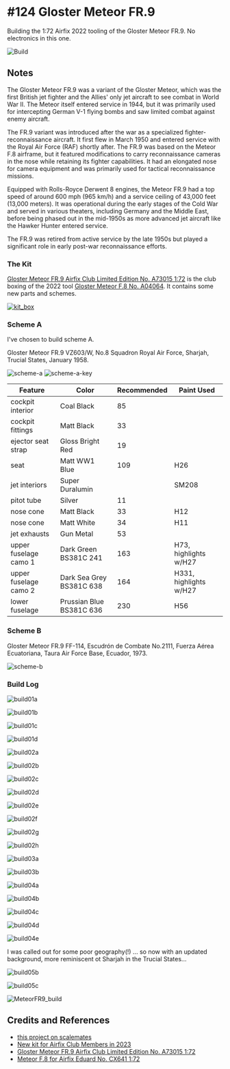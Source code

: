 # #124 Gloster Meteor FR.9

Building the 1:72 Airfix 2022 tooling of the Gloster Meteor FR.9. No electronics in this one.

![Build](./assets/MeteorFR9_build.jpg?raw=true)

## Notes

The Gloster Meteor FR.9 was a variant of the Gloster Meteor, which was the first British jet fighter and the Allies' only jet aircraft to see combat in World War II. The Meteor itself entered service in 1944, but it was primarily used for intercepting German V-1 flying bombs and saw limited combat against enemy aircraft.

The FR.9 variant was introduced after the war as a specialized fighter-reconnaissance aircraft. It first flew in March 1950 and entered service with the Royal Air Force (RAF) shortly after. The FR.9 was based on the Meteor F.8 airframe, but it featured modifications to carry reconnaissance cameras in the nose while retaining its fighter capabilities. It had an elongated nose for camera equipment and was primarily used for tactical reconnaissance missions.

Equipped with Rolls-Royce Derwent 8 engines, the Meteor FR.9 had a top speed of around 600 mph (965 km/h) and a service ceiling of 43,000 feet (13,000 meters). It was operational during the early stages of the Cold War and served in various theaters, including Germany and the Middle East, before being phased out in the mid-1950s as more advanced jet aircraft like the Hawker Hunter entered service.

The FR.9 was retired from active service by the late 1950s but played a significant role in early post-war reconnaissance efforts.

### The Kit

[Gloster Meteor FR.9 Airfix Club Limited Edition No. A73015 1:72](https://www.scalemates.com/kits/airfix-a73015-gloster-meteor-fr9--1412592)
is the club boxing of the 2022 tool [Gloster Meteor F.8 No. A04064](https://www.scalemates.com/kits/airfix-a04064-gloster-meteor-f8--1396777).
It contains some new parts and schemes.

[![kit_box](./assets/kit_box.jpg)](https://www.scalemates.com/kits/airfix-a73015-gloster-meteor-fr9--1412592)

### Scheme A

I've chosen to build scheme A.

Gloster Meteor FR.9 VZ603/W, No.8 Squadron Royal Air Force, Sharjah, Trucial States, January 1958.

![scheme-a](./assets/scheme-a.jpg)
![scheme-a-key](./assets/scheme-a-key.jpg)

| Feature               | Color                    | Recommended | Paint Used |
|-----------------------|--------------------------|-------------|------------|
| cockpit interior      | Coal Black               | 85          |            |
| cockpit fittings      | Matt Black               | 33          |            |
| ejector seat strap    | Gloss Bright Red         | 19          |            |
| seat                  | Matt WW1 Blue            | 109         | H26        |
| jet interiors         | Super Duralumin          |             | SM208      |
| pitot tube            | Silver                   | 11          |            |
| nose cone             | Matt Black               | 33          | H12        |
| nose cone             | Matt White               | 34          | H11        |
| jet exhausts          | Gun Metal                | 53          |            |
| upper fuselage camo 1 | Dark Green BS381C 241    | 163         | H73, highlights w/H27  |
| upper fuselage camo 2 | Dark Sea Grey BS381C 638 | 164         | H331, highlights w/H27 |
| lower fuselage        | Prussian Blue BS381C 636 | 230         | H56        |

### Scheme B

Gloster Meteor FR.9 FF-114, Escudrón de Combate No.2111, Fuerza Aérea Ecuatoriana, Taura Air Force Base, Ecuador, 1973.

![scheme-b](./assets/scheme-b.jpg)

### Build Log

![build01a](./assets/build01a.jpg?raw=true)

![build01b](./assets/build01b.jpg?raw=true)

![build01c](./assets/build01c.jpg?raw=true)

![build01d](./assets/build01d.jpg?raw=true)

![build02a](./assets/build02a.jpg?raw=true)

![build02b](./assets/build02b.jpg?raw=true)

![build02c](./assets/build02c.jpg?raw=true)

![build02d](./assets/build02d.jpg?raw=true)

![build02e](./assets/build02e.jpg?raw=true)

![build02f](./assets/build02f.jpg?raw=true)

![build02g](./assets/build02g.jpg?raw=true)

![build02h](./assets/build02h.jpg?raw=true)

![build03a](./assets/build03a.jpg?raw=true)

![build03b](./assets/build03b.jpg?raw=true)

![build04a](./assets/build04a.jpg?raw=true)

![build04b](./assets/build04b.jpg?raw=true)

![build04c](./assets/build04c.jpg?raw=true)

![build04d](./assets/build04d.jpg?raw=true)

![build04e](./assets/build04e.jpg?raw=true)

I was called out for some poor geography(!) ... so now with an updated background,
more reminiscent ot Sharjah in the Trucial States...

![build05b](./assets/build05b.jpg?raw=true)

![build05c](./assets/build05c.jpg?raw=true)

![MeteorFR9_build](./assets/MeteorFR9_build.jpg?raw=true)

## Credits and References

* [this project on scalemates](https://www.scalemates.com/profiles/mate.php?id=74137&p=projects&project=140040)
* [New kit for Airfix Club Members in 2023](https://uk.airfix.com/community/blog-and-news/workbench/new-kit-airfix-club-members-2023)
* [Gloster Meteor FR.9 Airfix Club Limited Edition No. A73015 1:72](https://www.scalemates.com/kits/airfix-a73015-gloster-meteor-fr9--1412592)
* [Meteor F.8 for Airfix Eduard No. CX641 1:72](https://www.scalemates.com/kits/eduard-cx641-meteor-f8--1450843)
